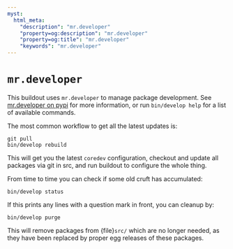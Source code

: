 ```yaml
---
myst:
  html_meta:
    "description": "mr.developer"
    "property=og:description": "mr.developer"
    "property=og:title": "mr.developer"
    "keywords": "mr.developer"
---
```


# `mr.developer`

This buildout uses `mr.developer` to manage package development.
See [mr.developer on pypi](https://pypi.org/project/mr.developer/) for more information, or run `bin/develop help` for a list of available commands.

The most common workflow to get all the latest updates is:

```shell
git pull
bin/develop rebuild
```

This will get you the latest `coredev` configuration, checkout and update all packages via git in src, and run buildout to configure the whole thing.

From time to time you can check if some old cruft has accumulated:

```shell
bin/develop status
```

If this prints any lines with a question mark in front, you can cleanup by:

```shell
bin/develop purge
```

This will remove packages from {file}`src/` which are no longer needed, as they have been replaced by proper egg releases of these packages.
